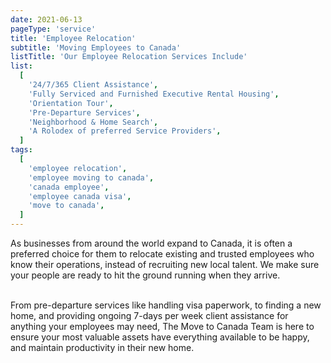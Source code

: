 ```yaml
---
date: 2021-06-13
pageType: 'service'
title: 'Employee Relocation'
subtitle: 'Moving Employees to Canada'
listTitle: 'Our Employee Relocation Services Include'
list:
  [
    '24/7/365 Client Assistance',
    'Fully Serviced and Furnished Executive Rental Housing',
    'Orientation Tour',
    'Pre-Departure Services',
    'Neighborhood & Home Search',
    'A Rolodex of preferred Service Providers',
  ]
tags:
  [
    'employee relocation',
    'employee moving to canada',
    'canada employee',
    'employee canada visa',
    'move to canada',
  ]
---
```


As businesses from around the world expand to Canada, it is often a preferred choice for them to relocate existing and trusted employees who know their operations, instead of recruiting new local talent. We make sure your people are ready to hit the ground running when they arrive.  
<br/>

From pre-departure services like handling visa paperwork, to finding a new home, and providing ongoing 7-days per week client assistance for anything your employees may need, The Move to Canada Team is here to ensure your most valuable assets have everything available to be happy, and maintain productivity in their new home.
